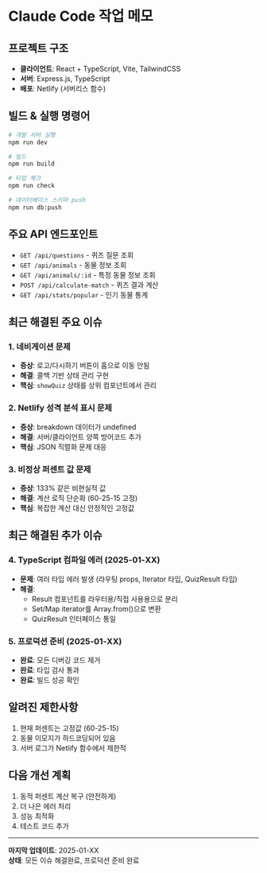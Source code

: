 # Claude Code 작업 메모

## 프로젝트 구조
- **클라이언트**: React + TypeScript, Vite, TailwindCSS
- **서버**: Express.js, TypeScript
- **배포**: Netlify (서버리스 함수)

## 빌드 & 실행 명령어
```bash
# 개발 서버 실행
npm run dev

# 빌드
npm run build

# 타입 체크
npm run check

# 데이터베이스 스키마 push
npm run db:push
```

## 주요 API 엔드포인트
- `GET /api/questions` - 퀴즈 질문 조회
- `GET /api/animals` - 동물 정보 조회
- `GET /api/animals/:id` - 특정 동물 정보 조회
- `POST /api/calculate-match` - 퀴즈 결과 계산
- `GET /api/stats/popular` - 인기 동물 통계

## 최근 해결된 주요 이슈

### 1. 네비게이션 문제
- **증상**: 로고/다시하기 버튼이 홈으로 이동 안됨
- **해결**: 콜백 기반 상태 관리 구현
- **핵심**: `showQuiz` 상태를 상위 컴포넌트에서 관리

### 2. Netlify 성격 분석 표시 문제  
- **증상**: breakdown 데이터가 undefined
- **해결**: 서버/클라이언트 양쪽 방어코드 추가
- **핵심**: JSON 직렬화 문제 대응

### 3. 비정상 퍼센트 값 문제
- **증상**: 133% 같은 비현실적 값
- **해결**: 계산 로직 단순화 (60-25-15 고정)
- **핵심**: 복잡한 계산 대신 안정적인 고정값

## 최근 해결된 추가 이슈

### 4. TypeScript 컴파일 에러 (2025-01-XX)
- **문제**: 여러 타입 에러 발생 (라우팅 props, Iterator 타입, QuizResult 타입)
- **해결**: 
  - Result 컴포넌트를 라우터용/직접 사용용으로 분리
  - Set/Map iterator를 Array.from()으로 변환
  - QuizResult 인터페이스 통일

### 5. 프로덕션 준비 (2025-01-XX)
- **완료**: 모든 디버깅 코드 제거
- **완료**: 타입 검사 통과
- **완료**: 빌드 성공 확인

## 알려진 제한사항
1. 현재 퍼센트는 고정값 (60-25-15)
2. 동물 이모지가 하드코딩되어 있음
3. 서버 로그가 Netlify 함수에서 제한적

## 다음 개선 계획
1. 동적 퍼센트 계산 복구 (안전하게)
2. 더 나은 에러 처리
3. 성능 최적화
4. 테스트 코드 추가

---
**마지막 업데이트**: 2025-01-XX  
**상태**: 모든 이슈 해결완료, 프로덕션 준비 완료